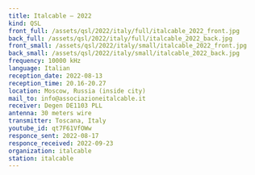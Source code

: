```yaml
---
title: Italcable — 2022
kind: QSL
front_full: /assets/qsl/2022/italy/full/italcable_2022_front.jpg
back_full: /assets/qsl/2022/italy/full/italcable_2022_back.jpg
front_small: /assets/qsl/2022/italy/small/italcable_2022_front.jpg
back_small: /assets/qsl/2022/italy/small/italcable_2022_back.jpg
frequency: 10000 kHz
language: Italian
reception_date: 2022-08-13
reception_time: 20.16-20.27
location: Moscow, Russia (inside city)
mail_to: info@associazioneitalcable.it
receiver: Degen DE1103 PLL
antenna: 30 meters wire
transmitter: Toscana, Italy
youtube_id: qt7F61VfOWw
responce_sent: 2022-08-17
responce_received: 2022-09-23
organization: italcable
station: italcable
---
```

